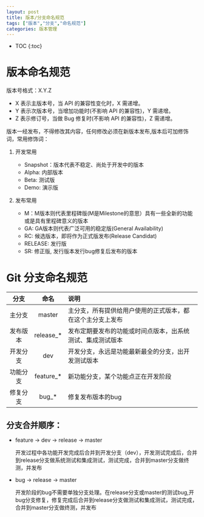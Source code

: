 ```yaml
---
layout: post
title: 版本/分支命名规范
tags: ["版本","分支","命名规范"]
categories: 版本管理
---
```

* TOC
{:toc}

# 版本命名规范
版本号格式：X.Y.Z
- X 表示主版本号，当 API 的兼容性变化时，X 需递增。
- Y 表示次版本号，当增加功能时(不影响 API 的兼容性)，Y 需递增。
- Z 表示修订号，当做 Bug 修复时(不影响 API 的兼容性)，Z 需递增。

版本一经发布，不得修改其内容，任何修改必须在新版本发布,版本后可加修饰词，常用修饰词：
1. 开发常用
    - Snapshot：版本代表不稳定、尚处于开发中的版本
    - Alpha: 内部版本
    - Beta: 测试版
    - Demo: 演示版 

2. 发布常用
    - M：M版本则代表里程碑版(M是Milestone的意思）具有一些全新的功能或是具有里程碑意义的版本
    - GA: GA版本则代表广泛可用的稳定版(General Availability)
    - RC: 候选版本，即将作为正式版发布(Release Candidat)
    - RELEASE: 发行版
    - SR: 修正版, 发行版本发行bug修复后发布的版本

# Git 分支命名规范

|分支|命名|说明|
|:---:|:---:|:---|
|主分支|master|主分支，所有提供给用户使用的正式版本，都在这个主分支上发布|
|发布版本|release_*|发布定期要发布的功能或时间点版本，出系统测试、集成测试版本|
|开发分支|dev|开发分支，永远是功能最新最全的分支，出开发测试版本|
|功能分支|feature_*|新功能分支，某个功能点正在开发阶段|
|修复分支|bug_*|修复发布版本的bug|

## 分支合并顺序：
- feature -> dev -> release -> master
    
    开发过程中各功能开发完成后合并到开发分支（dev），开发测试完成后，合并到release分支做系统测试和集成测试，测试完成，合并到master分支做终测，并发布
- bug -> release -> master
    
    开发阶段的bug不需要单独分支处理。在release分支或master的测试bug,开bug分支修复，修复完成后合并到release分支做测试和集成测试，测试完成，合并到master分支做终测，并发布
